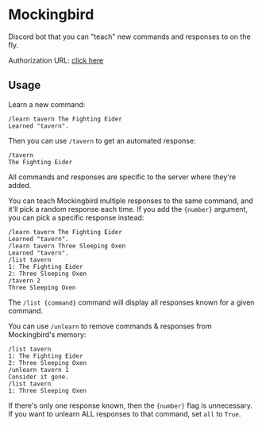 # Mockingbird

Discord bot that you can "teach" new commands and responses to on the fly.

Authorization URL: [click here](https://discord.com/api/oauth2/authorize?client_id=819993941067694141&permissions=0&scope=bot%20applications.commands)

## Usage

Learn a new command:

```
/learn tavern The Fighting Eider
Learned "tavern".
```

Then you can use `/tavern` to get an automated response:

```
/tavern
The Fighting Eider
```

All commands and responses are specific to the server where they're added.

You can teach Mockingbird multiple responses to the same command, and it'll pick
a random response each time. If you add the `{number}` argument, you can pick a
specific response instead:

```
/learn tavern The Fighting Eider
Learned "tavern".
/learn tavern Three Sleeping Oxen
Learned "tavern".
/list tavern
1: The Fighting Eider
2: Three Sleeping Oxen
/tavern 2
Three Sleeping Oxen
```

The `/list {command}` command will display all responses known for a given
command.

You can use `/unlearn` to remove commands & responses from Mockingbird's memory:

```
/list tavern
1: The Fighting Eider
2: Three Sleeping Oxen
/unlearn tavern 1
Consider it gone.
/list tavern
1: Three Sleeping Oxen
```

If there's only one response known, then the `{number}` flag is unnecessary.
If you want to unlearn ALL responses to that command, set `all` to `True`.